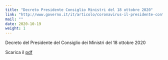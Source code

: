 ```yaml
---
title: "Decreto Presidente Consiglio Ministri del 18 ottobre 2020"
link: "http://www.governo.it/it/articolo/coronavirus-il-presidente-conte-firma-il-dpcm-del-18-ottobre-2020/15457"
mail: ""
date: 2020-10-19
weight: 1
---
```


Decreto del Presidente del Consiglio dei Ministri del 18 ottobre 2020

Scarica il [pdf](/documents/dpcm_18_ottobre_2020.pdf)
